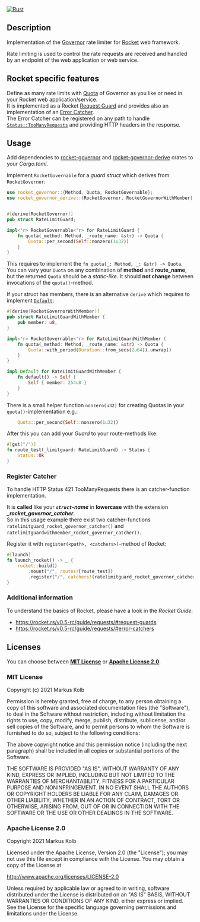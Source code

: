 [![Rust](https://github.com/kolbma/rocket-governor/actions/workflows/rust.yml/badge.svg)](https://github.com/kolbma/rocket-governor/actions/workflows/rust.yml)

## Description

Implementation of the [Governor](https://github.com/antifuchs/governor.git) rate limiter for [Rocket](https://rocket.rs) web framework.

Rate limiting is used to control the rate requests are received and handled by an endpoint of the web application 
or web service.

## Rocket specific features

Define as many rate limits with [Quota](https://docs.rs/governor/latest/governor/struct.Quota.html) of Governor
as you like or need in your Rocket web application/service.  
It is implemented as a Rocket [Request Guard](https://rocket.rs/v0.5-rc/guide/requests/#request-guards) and provides
also an implementation of an [Error Catcher](https://rocket.rs/v0.5-rc/guide/requests/#error-catchers).  
The Error Catcher can be registered on any path to handle [`Status::TooManyRequests`](https://api.rocket.rs/v0.5-rc/rocket/http/struct.Status.html#associatedconstant.TooManyRequests) and providing HTTP headers in the response.

## Usage

Add dependencies to [rocket-governor](https://crates.io/crates/rocket-governor) and [rocket-governor-derive](https://crates.io/crates/rocket-governor-derive) crates to your _Cargo.toml_.

Implement `RocketGovernable` for a _guard struct_ which derives from `RocketGovernor`: 

```rust
use rocket_governor::{Method, Quota, RocketGovernable};
use rocket_governor_derive::{RocketGovernor, RocketGovernorWithMember};


#[derive(RocketGovernor)]
pub struct RateLimitGuard;

impl<'r> RocketGovernable<'r> for RateLimitGuard {
    fn quota(_method: Method, _route_name: &str) -> Quota {
        Quota::per_second(Self::nonzero(1u32))
    }
}
```

This requires to implement the `fn quota(_: Method, _: &str) -> Quota`.  
You can vary your `Quota` on any combination of __method__ and __route_name__, but the returned `Quota` should be a _static-like_. It should __not change__ between invocations of the `quota()`-method.

If your struct has members, there is an alternative `derive` which requires to implement [`Default`](https://doc.rust-lang.org/std/default/trait.Default.html):

```rust
#[derive(RocketGovernorWithMember)]
pub struct RateLimitGuardWithMember {
    pub member: u8,
}

impl<'r> RocketGovernable<'r> for RateLimitGuardWithMember {
    fn quota(_method: Method, _route_name: &str) -> Quota {
        Quota::with_period(Duration::from_secs(2u64)).unwrap()
    }
}

impl Default for RateLimitGuardWithMember {
    fn default() -> Self {
        Self { member: 254u8 }
    }
}
```

There is a small helper function `nonzero(u32)` for creating Quotas in your `quota()`-implementation e.g.:
```rust
    Quota::per_second(Self::nonzero(1u32))
```

After this you can add your _Guard_ to your route-methods like:

```rust
#[get("/")]
fn route_test(_limitguard: RateLimitGuard) -> Status {
    Status::Ok
}
```

### Register Catcher

To handle HTTP Status 421 TooManyRequests there is an catcher-function implementation.

It is __called__ like your __*`struct`-name*__ in __lowercase__ with the extension __*_rocket_governor_catcher*__.  
So in this usage example there exist two catcher-functions `ratelimitguard_rocket_governor_catcher()` and `ratelimitguardwithmember_rocket_governor_catcher()`.

Register it with `register(<path>, <catchers>)`-method of Rocket:

```rust
#[launch]
fn launch_rocket() -> _ {
    rocket::build()
        .mount("/", routes![route_test])
        .register("/", catchers!(ratelimitguard_rocket_governor_catcher))
}
```

### Additional information

To understand the basics of Rocket, please have a look in the _Rocket Guide_:
* https://rocket.rs/v0.5-rc/guide/requests/#request-guards
* https://rocket.rs/v0.5-rc/guide/requests/#error-catchers

## Licenses

You can choose between __[MIT License](https://opensource.org/licenses/MIT)__ or __[Apache License 2.0](http://www.apache.org/licenses/LICENSE-2.0)__.

### MIT License

Copyright (c) 2021 Markus Kolb

Permission is hereby granted, free of charge, to any person obtaining a copy of this software and associated documentation files (the "Software"), to deal in the Software without restriction, including without limitation the rights to use, copy, modify, merge, publish, distribute, sublicense, and/or sell copies of the Software, and to permit persons to whom the Software is furnished to do so, subject to the following conditions:

The above copyright notice and this permission notice (including the next paragraph) shall be included in all copies or substantial portions of the Software.

THE SOFTWARE IS PROVIDED "AS IS", WITHOUT WARRANTY OF ANY KIND, EXPRESS OR IMPLIED, INCLUDING BUT NOT LIMITED TO THE WARRANTIES OF MERCHANTABILITY, FITNESS FOR A PARTICULAR PURPOSE AND NONINFRINGEMENT. IN NO EVENT SHALL THE AUTHORS OR COPYRIGHT HOLDERS BE LIABLE FOR ANY CLAIM, DAMAGES OR OTHER LIABILITY, WHETHER IN AN ACTION OF CONTRACT, TORT OR OTHERWISE, ARISING FROM, OUT OF OR IN CONNECTION WITH THE SOFTWARE OR THE USE OR OTHER DEALINGS IN THE SOFTWARE.

### Apache License 2.0

Copyright 2021 Markus Kolb

Licensed under the Apache License, Version 2.0 (the "License");
you may not use this file except in compliance with the License.
You may obtain a copy of the License at

http://www.apache.org/licenses/LICENSE-2.0

Unless required by applicable law or agreed to in writing, software
distributed under the License is distributed on an "AS IS" BASIS,
WITHOUT WARRANTIES OR CONDITIONS OF ANY KIND, either express or implied.
See the License for the specific language governing permissions and
limitations under the License.
